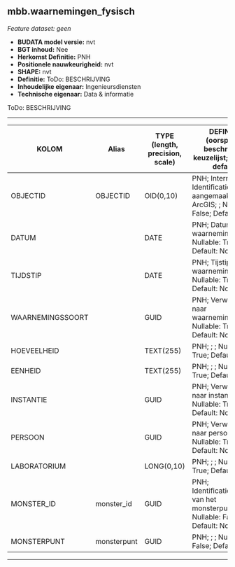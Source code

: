 ## mbb.waarnemingen_fysisch
*Feature dataset: geen*


* __BUDATA model versie:__ nvt
* __BGT inhoud:__ Nee
* __Herkomst Definitie:__ PNH
* __Positionele nauwkeurigheid:__ nvt
* __SHAPE:__ nvt
* __Definitie:__ ToDo: BESCHRIJVING
* __Inhoudelijke eigenaar:__ Ingenieursdiensten
* __Technische eigenaar:__ Data & informatie

ToDo: BESCHRIJVING
***



|KOLOM                               |Alias                             | TYPE (length, precision, scale)       |DEFINITIE (oorsprong; beschrijving; keuzelijst; nullable; default)|
|------                              |----                              |---------------------------------------|----
|OBJECTID                            |OBJECTID                          | OID(0,10)                             |PNH; Intern ArcGIS Identificatienummer, aangemaakt door ArcGIS; ; Nullable: False; Default: None|
|DATUM                               |                                  | DATE                                  |PNH; Datum van de waarneming; ; Nullable: True; Default: None|
|TIJDSTIP                            |                                  | DATE                                  |PNH; Tijstip van de waarneming; ; Nullable: True; Default: None|
|WAARNEMINGSSOORT                    |                                  | GUID                                  |PNH; Verwijzing naar waarnemingssoort; ; Nullable: True; Default: None|
|HOEVEELHEID                         |                                  | TEXT(255)                             |PNH; ; ; Nullable: True; Default: None|
|EENHEID                             |                                  | TEXT(255)                             |PNH; ; ; Nullable: True; Default: None|
|INSTANTIE                           |                                  | GUID                            | PNH; Verwijzing naar instantie; ; Nullable: True; Default: None                                  |
|PERSOON                             |                                  | GUID                            | PNH; Verwijzing naar persoon; ; Nullable: True; Default: None                                    |
|LABORATORIUM                        |                                  | LONG(0,10)                            |PNH; ; ; Nullable: True; Default: None|
|MONSTER_ID                          |monster_id                        | GUID                                  |PNH; Identificatienummer van het monsterpunt; ; Nullable: False; Default: None|
|MONSTERPUNT                         |monsterpunt                       | GUID                                  |PNH; ; ; Nullable: False; Default: None|
***

